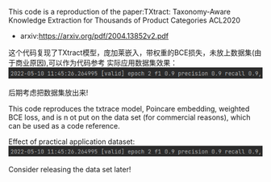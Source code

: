 This code is a reproduction of the paper:TXtract: Taxonomy-Aware Knowledge Extraction
for Thousands of Product Categories ACL2020
- arxiv:https://arxiv.org/pdf/2004.13852v2.pdf

这个代码复现了TXtract模型，庞加莱嵌入，带权重的BCE损失，未放上数据集(由于商业原因),可以作为代码参考
实际应用数据集效果：
![img_1.png](img_2.png)

后期考虑把数据集放出来!



This code reproduces the txtrace model, Poincare embedding, weighted BCE loss, and is n
ot put on the data set (for commercial reasons), which can be used as a code reference.

Effect of practical application dataset:
![img_2.png](img_2.png)

Consider releasing the data set later!
